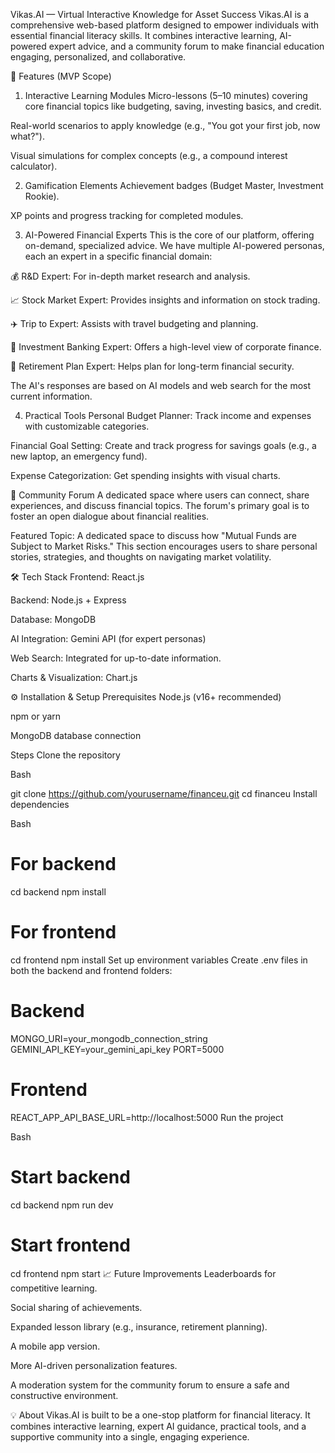 Vikas.AI — Virtual Interactive Knowledge for Asset Success
Vikas.AI is a comprehensive web-based platform designed to empower individuals with essential financial literacy skills. It combines interactive learning, AI-powered expert advice, and a community forum to make financial education engaging, personalized, and collaborative.

🚀 Features (MVP Scope)
1. Interactive Learning Modules
Micro-lessons (5–10 minutes) covering core financial topics like budgeting, saving, investing basics, and credit.

Real-world scenarios to apply knowledge (e.g., "You got your first job, now what?").

Visual simulations for complex concepts (e.g., a compound interest calculator).

2. Gamification Elements
Achievement badges (Budget Master, Investment Rookie).

XP points and progress tracking for completed modules.

3. AI-Powered Financial Experts
This is the core of our platform, offering on-demand, specialized advice. We have multiple AI-powered personas, each an expert in a specific financial domain:

💰 R&D Expert: For in-depth market research and analysis.

📈 Stock Market Expert: Provides insights and information on stock trading.

✈️ Trip to Expert: Assists with travel budgeting and planning.

🏦 Investment Banking Expert: Offers a high-level view of corporate finance.

👴 Retirement Plan Expert: Helps plan for long-term financial security.

The AI's responses are based on AI models and web search for the most current information.

4. Practical Tools
Personal Budget Planner: Track income and expenses with customizable categories.

Financial Goal Setting: Create and track progress for savings goals (e.g., a new laptop, an emergency fund).

Expense Categorization: Get spending insights with visual charts.

💬 Community Forum
A dedicated space where users can connect, share experiences, and discuss financial topics. The forum's primary goal is to foster an open dialogue about financial realities.

Featured Topic: A dedicated space to discuss how "Mutual Funds are Subject to Market Risks." This section encourages users to share personal stories, strategies, and thoughts on navigating market volatility.

🛠 Tech Stack
Frontend: React.js

Backend: Node.js + Express

Database: MongoDB

AI Integration: Gemini API (for expert personas)

Web Search: Integrated for up-to-date information.

Charts & Visualization: Chart.js

⚙️ Installation & Setup
Prerequisites
Node.js (v16+ recommended)

npm or yarn

MongoDB database connection

Steps
Clone the repository

Bash

git clone https://github.com/yourusername/financeu.git
cd financeu
Install dependencies

Bash

# For backend
cd backend
npm install

# For frontend
cd frontend
npm install
Set up environment variables
Create .env files in both the backend and frontend folders:

# Backend
MONGO_URI=your_mongodb_connection_string
GEMINI_API_KEY=your_gemini_api_key
PORT=5000

# Frontend
REACT_APP_API_BASE_URL=http://localhost:5000
Run the project

Bash

# Start backend
cd backend
npm run dev

# Start frontend
cd frontend
npm start
📈 Future Improvements
Leaderboards for competitive learning.

Social sharing of achievements.

Expanded lesson library (e.g., insurance, retirement planning).

A mobile app version.

More AI-driven personalization features.

A moderation system for the community forum to ensure a safe and constructive environment.

💡 About
Vikas.AI is built to be a one-stop platform for financial literacy. It combines interactive learning, expert AI guidance, practical tools, and a supportive community into a single, engaging experience.
